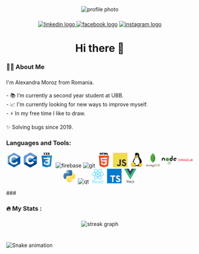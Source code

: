 <div align="center">
  <img src="https://github.com/user-attachments/assets/75cbfd9f-12c6-4cf1-a719-44cefa693c99" height="150" alt="profile photo" />

</div>

###

<div align="center">
<a href="https://instagram.com/alle43221" target="blank">
  <img src="https://img.shields.io/static/v1?message=LinkedIn&logo=linkedin&label=&color=0077B5&logoColor=white&labelColor=&style=for-the-badge" height="25" alt="linkedin logo"  /> </a>
<a href="https://www.facebook.com/alexandra.moroz.7524" target="blank">
  <img src="https://img.shields.io/static/v1?message=Facebook&logo=facebook&label=&color=1877F2&logoColor=white&labelColor=&style=for-the-badge" height="25" alt="facebook logo"  /></a>
<a href="https://www.instagram.com/alle43221/" target="blank">
  <img src="https://img.shields.io/static/v1?message=Instagram&logo=instagram&label=&color=c13584&logoColor=white&labelColor=&style=for-the-badge" height="25" alt="instagram logo"  /> </a>
</div>

###

<h1 align="center">Hi there 👋</h1>

###

<h3 align="left">👩‍💻  About Me</h3>

###

<p align="left">I'm Alexandra Moroz from Romania.<br><br>- 📚 I’m currently a second year student at UBB. <br>- 📈 I'm currently looking for new ways to improve myself.<br>- ⚡ In my free time I like to draw. </p> <p align="left">✨ Solving bugs since 2019.<br>

###

<h3 align="left">Languages and Tools:</h3>
<p align="center"> <img src="https://raw.githubusercontent.com/devicons/devicon/master/icons/c/c-original.svg" alt="c" width="40" height="40"/> 
<img src="https://raw.githubusercontent.com/devicons/devicon/master/icons/cplusplus/cplusplus-original.svg" alt="cplusplus" width="40" height="40"/>
 <img src="https://raw.githubusercontent.com/devicons/devicon/master/icons/css3/css3-original-wordmark.svg" alt="css3" width="40" height="40"/> 
 <img src="https://www.vectorlogo.zone/logos/firebase/firebase-icon.svg" alt="firebase" width="40" height="40"/> 
<img src="https://www.vectorlogo.zone/logos/git-scm/git-scm-icon.svg" alt="git" width="40" height="40"/> 
<img src="https://raw.githubusercontent.com/devicons/devicon/master/icons/html5/html5-original-wordmark.svg" alt="html5" width="40" height="40"/> 
 <img src="https://raw.githubusercontent.com/devicons/devicon/master/icons/javascript/javascript-original.svg" alt="javascript" width="40" height="40"/> 
 <img src="https://raw.githubusercontent.com/devicons/devicon/master/icons/linux/linux-original.svg" alt="linux" width="40" height="40"/> 
<img src="https://raw.githubusercontent.com/devicons/devicon/master/icons/mongodb/mongodb-original-wordmark.svg" alt="mongodb" width="40" height="40"/> 
 <img src="https://raw.githubusercontent.com/devicons/devicon/master/icons/nodejs/nodejs-original-wordmark.svg" alt="nodejs" width="40" height="40"/> 
 <img src="https://raw.githubusercontent.com/devicons/devicon/master/icons/oracle/oracle-original.svg" alt="oracle" width="40" height="40"/> 
 <img src="https://raw.githubusercontent.com/devicons/devicon/master/icons/python/python-original.svg" alt="python" width="40" height="40"/> 
 <img src="https://upload.wikimedia.org/wikipedia/commons/0/0b/Qt_logo_2016.svg" alt="qt" width="40" height="40"/> 
<img src="https://raw.githubusercontent.com/devicons/devicon/master/icons/react/react-original-wordmark.svg" alt="react" width="40" height="40"/> 
 <img src="https://raw.githubusercontent.com/devicons/devicon/master/icons/typescript/typescript-original.svg" alt="typescript" width="40" height="40"/> 
 <img src="https://raw.githubusercontent.com/devicons/devicon/master/icons/vuejs/vuejs-original-wordmark.svg" alt="vuejs" width="40" height="40"/> </p>
###

<h3 align="left">🔥   My Stats :</h3>

###
<div align="center">
  <img src="https://streak-stats.demolab.com?user=maurodesouza&locale=en&mode=daily&theme=dark&hide_border=false&border_radius=5&order=3" height="220" alt="streak graph"  />
</div>

###

<br clear="both">

<img src="https://raw.githubusercontent.com/maurodesouza/maurodesouza/output/snake.svg" alt="Snake animation" />

###
